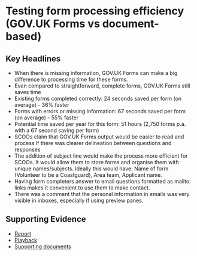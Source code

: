 # Testing form processing efficiency (GOV.UK Forms vs document-based)

## Key Headlines

- When there is missing information, GOV.UK Forms can make a big difference to processing time for these forms.
- Even compared to straightforward, complete forms, GOV.UK Forms still saves time
- Existing forms completed correctly: 24 seconds saved per form (on average) - 36% faster
- Forms with errors or missing information: 67 seconds saved per form (on average) - 55% faster
- Potential time saved per year for this form: 51 hours (2,750 forms p.a. with a 67 second saving per form)
- SCOOs claim that GOV.UK Forms output would be easier to read and process if there was clearer delineation between questions and responses
- The addition of subject line would make the process more efficient for SCOOs.  It would allow them to store forms and organise them with unique names/subjects. Ideally this would have: Name of form (Volunteer to be a Coastguard), Area team, Applicant name.
- Having form completers answer to email questions formatted as mailto: links makes it convenient to use them to make contact.
- There was a comment that the personal information in emails was very visible in inboxes, especially if using preview panes.

## Supporting Evidence
- [Report](https://drive.google.com/drive/folders/1VMn3RWPP-2TAgNbTxuOvpT4LCXvFAhEV)
- [Playback](https://drive.google.com/file/d/1Oxh-fepfhfGUwQuhTclhuf97Ij57iX6G/view?usp=sharing)
- [Supporting documents](https://drive.google.com/drive/folders/1VMn3RWPP-2TAgNbTxuOvpT4LCXvFAhEV)
